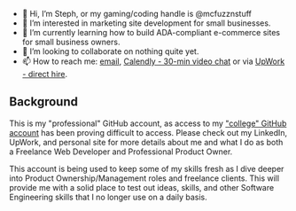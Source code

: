 - 👋 Hi, I’m Steph, or my gaming/coding handle is @mcfuzznstuff
- 👀 I’m interested in marketing site development for small businesses.
- 🌱 I’m currently learning how to build ADA-compliant e-commerce sites for small business owners.
- 💞️ I’m looking to collaborate on nothing quite yet.
- 📫 How to reach me: [email](stephanie@thestephaniemiranda.com), [Calendly - 30-min video chat](https://calendly.com/stephanie-4lq/30min) or via [UpWork - direct hire](https://www.upwork.com/freelancers/~015c0bcdf0e6184ccf).

<!---
mcfuzznstuff/mcfuzznstuff is a ✨ special ✨ repository because its `README.md` (this file) appears on your GitHub profile.
You can click the Preview link to take a look at your changes.
--->

## Background

This is my "professional" GitHub account, as access to my ["college" GitHub account](https://github.com/stephanieMiranda) has been proving difficult to access. Please check out my LinkedIn, UpWork, and personal site for more details about me and what I do as both a Freelance Web Developer and Professional Product Owner.

This account is being used to keep some of my skills fresh as I dive deeper into Product Ownership/Management roles and freelance clients. This will provide me with a solid place to test out ideas, skills, and other Software Engineering skills that I no longer use on a daily basis.

